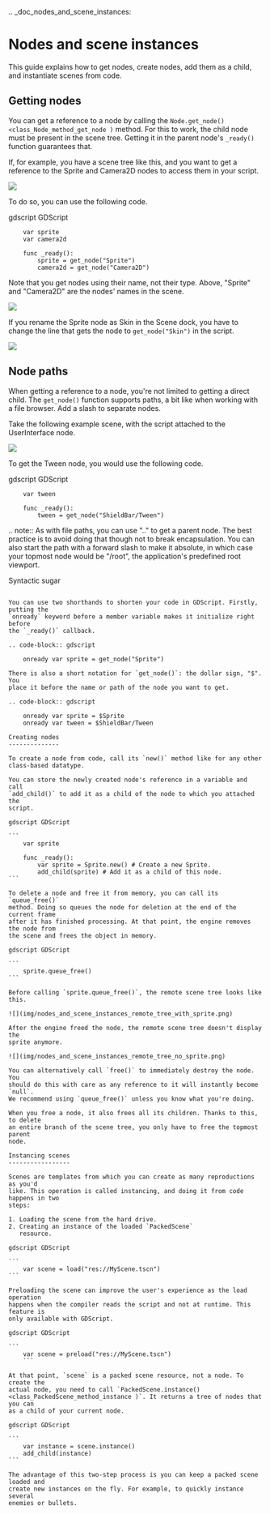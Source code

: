 .. _doc_nodes_and_scene_instances:

Nodes and scene instances
=========================

This guide explains how to get nodes, create nodes, add them as a child, and
instantiate scenes from code.

Getting nodes
-------------

You can get a reference to a node by calling the `Node.get_node()
<class_Node_method_get_node )` method. For this to work, the child node must be
present in the scene tree. Getting it in the parent node's `_ready()` function
guarantees that.

If, for example,  you have a scene tree like this, and you want to get a reference to the
Sprite and Camera2D nodes to access them in your script.

![](img/nodes_and_scene_instances_player_scene_example.png)

To do so, you can use the following code.

gdscript GDScript

```
    var sprite
    var camera2d

    func _ready():
        sprite = get_node("Sprite")
        camera2d = get_node("Camera2D")
```

Note that you get nodes using their name, not their type. Above, "Sprite" and
"Camera2D" are the nodes' names in the scene.

![](img/nodes_and_scene_instances_sprite_node.png)

If you rename the Sprite node as Skin in the Scene dock, you have to change the
line that gets the node to `get_node("Skin")` in the script.

![](img/nodes_and_scene_instances_sprite_node_renamed.png)

Node paths
----------

When getting a reference to a node, you're not limited to getting a direct child. The `get_node()` function
supports paths, a bit like when working with a file browser. Add a slash to
separate nodes.

Take the following example scene, with the script attached to the UserInterface
node.

![](img/nodes_and_scene_instances_ui_scene_example.png)

To get the Tween node, you would use the following code.

gdscript GDScript

```
    var tween

    func _ready():
        tween = get_node("ShieldBar/Tween")
```

.. note:: As with file paths, you can use ".." to get a parent node. The best
          practice is to avoid doing that though not to break encapsulation.
          You can also start the path with a forward
          slash to make it absolute, in which case your topmost node would be
          "/root", the application's predefined root viewport.

Syntactic sugar
~~~~~~~~~~~~~~~

You can use two shorthands to shorten your code in GDScript. Firstly, putting the
`onready` keyword before a member variable makes it initialize right before
the `_ready()` callback.

.. code-block:: gdscript

    onready var sprite = get_node("Sprite")

There is also a short notation for `get_node()`: the dollar sign, "$". You
place it before the name or path of the node you want to get.

.. code-block:: gdscript

    onready var sprite = $Sprite
    onready var tween = $ShieldBar/Tween

Creating nodes
--------------

To create a node from code, call its `new()` method like for any other
class-based datatype.

You can store the newly created node's reference in a variable and call
`add_child()` to add it as a child of the node to which you attached the
script.

gdscript GDScript

```
    var sprite

    func _ready():
        var sprite = Sprite.new() # Create a new Sprite.
        add_child(sprite) # Add it as a child of this node.
```

To delete a node and free it from memory, you can call its `queue_free()`
method. Doing so queues the node for deletion at the end of the current frame
after it has finished processing. At that point, the engine removes the node from
the scene and frees the object in memory.

gdscript GDScript

```
    sprite.queue_free()
```

Before calling `sprite.queue_free()`, the remote scene tree looks like this.

![](img/nodes_and_scene_instances_remote_tree_with_sprite.png)

After the engine freed the node, the remote scene tree doesn't display the
sprite anymore.

![](img/nodes_and_scene_instances_remote_tree_no_sprite.png)

You can alternatively call `free()` to immediately destroy the node. You
should do this with care as any reference to it will instantly become `null`.
We recommend using `queue_free()` unless you know what you're doing.

When you free a node, it also frees all its children. Thanks to this, to delete
an entire branch of the scene tree, you only have to free the topmost parent
node.

Instancing scenes
-----------------

Scenes are templates from which you can create as many reproductions as you'd
like. This operation is called instancing, and doing it from code happens in two
steps:

1. Loading the scene from the hard drive.
2. Creating an instance of the loaded `PackedScene`
   resource.

gdscript GDScript

```
    var scene = load("res://MyScene.tscn")
```

Preloading the scene can improve the user's experience as the load operation
happens when the compiler reads the script and not at runtime. This feature is
only available with GDScript.

gdscript GDScript

```
    var scene = preload("res://MyScene.tscn")
    ```

At that point, `scene` is a packed scene resource, not a node. To create the
actual node, you need to call `PackedScene.instance()
<class_PackedScene_method_instance )`. It returns a tree of nodes that you can
as a child of your current node.

gdscript GDScript

```
    var instance = scene.instance()
    add_child(instance)
```

The advantage of this two-step process is you can keep a packed scene loaded and
create new instances on the fly. For example, to quickly instance several
enemies or bullets.
